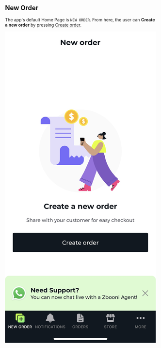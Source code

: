 ## New Order

The app's default Home Page is `NEW ORDER`. From here, the user can **Create a new order** by pressing [Create order](./create-order.md).

![New Order Screen](./images/screenshots/new-order/01.jpg?raw=true "New Order")



